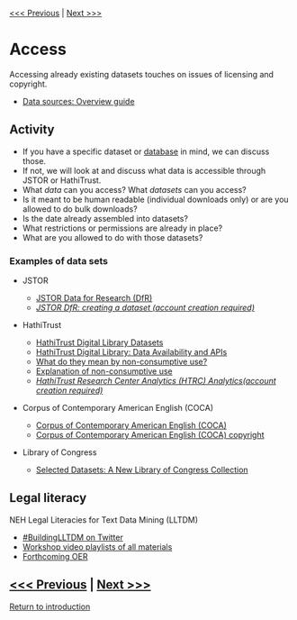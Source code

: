 [<<< Previous](copyright.md) | [Next >>>](ethics.md)  

# Access
Accessing already existing datasets touches on issues of licensing and copyright.
* [Data sources: Overview guide](https://guides.smu.edu/data) 

## Activity
* If you have a specific dataset or [database](https://guides.smu.edu/az.php) in mind, we can discuss those.
* If not, we will look at and discuss what data is accessible through JSTOR or HathiTrust. 
* What *data* can you access? What *datasets* can you access? 
* Is it meant to be human readable (individual downloads only) or are you allowed to do bulk downloads?  
* Is the date already assembled into datasets? 
* What restrictions or permissions are already in place? 
* What are you allowed to do with those datasets?

### Examples of data sets
* JSTOR
    * [JSTOR Data for Research (DfR)](https://guides.smu.edu/c.php?g=934689&p=6737385)
    * [*JSTOR DfR: creating a dataset (account creation required)*](https://www.jstor.org/dfr/about/creating-datasets)
* HathiTrust
    * [HathiTrust Digital Library Datasets](https://www.hathitrust.org/datasets)
    * [HathiTrust Digital Library: Data Availability and APIs](https://www.hathitrust.org/data)
    * [What do they mean by non-consumptive use?](https://www.hathitrust.org/htrc_ncup)
    * [Explanation of non-consumptive use](https://blogs.harvard.edu/copyrightosc/2017/02/24/)
    * [*HathiTrust Research Center Analytics (HTRC) Analytics(account creation required)*](https://analytics.hathitrust.org/)

* Corpus of Contemporary American English (COCA)
    * [Corpus of Contemporary American English (COCA)](https://www.english-corpora.org/coca/) 
    * [Corpus of Contemporary American English (COCA) copyright](https://corpus.byu.edu/copyright.asp) 
* Library of Congress
    * [Selected Datasets: A New Library of Congress Collection](https://blogs.loc.gov/thesignal/2020/06/selected-datasets-a-new-library-of-congress-collection/?loclr=eadpb)

## Legal literacy
NEH Legal Literacies for Text Data Mining (LLTDM)
* [#BuildingLLTDM on Twitter](https://twitter.com/hashtag/BuildingLLTDM?src=hashtag_click)
* [Workshop video playlists of all materials](https://www.youtube.com/playlist?list=PLwIeopDkK90-AjsS_aHDwf0YtFzLlL04p)
* [Forthcoming OER](https://buildinglltdm.org/about/open-educational-resource/)

[<<< Previous](copyright.md) | [Next >>>](ethics.md)  
-----
[Return to introduction](https://github.com/SouthernMethodistUniversity/access)
